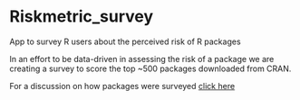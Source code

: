 # Riskmetric_survey
App to survey R users about the perceived risk of R packages

In an effort to be data-driven in assessing the risk of a package we are creating a survey to score the top ~500 packages downloaded from CRAN.

For a discussion on how packages were surveyed <a href="https://emilliman5.github.io/Riskmetric_survey/Package_selection.html" title="Package selection">click here</a>
